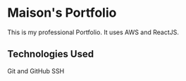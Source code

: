 # Maison's Portfolio

This is my professional Portfolio. It uses AWS and ReactJS.

## Technologies Used

Git and GitHub
SSH
